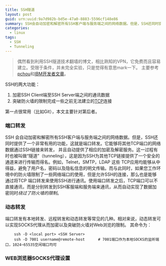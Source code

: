 ```yaml
---
title: SSH隧道
layout: post
guid: urn:uuid:9a7d982b-bd5e-47a0-8883-5596cf148e86
summary: SSH会自动加密和解密所有SSH客户端与服务端之间的网络数据。但是，SSH还同时提供了一个非常有用的功能，这就是端口转发。它能够将其他TCP端口的网络数据通过SSH链接来转发，并且自动提供了相应的加密及解密服务，这一过程有时也被叫做“隧道”（tunneling）。
categories:
  - linux
tags:
  - SSH
  - Tunneling
---
```


> 偶然看到利用SSH隧道技术翻墙的博文，相比熟知的VPN，它免费而且容易建立。受限于条件，并未完全实验，只是觉得有意思mark一下。
> 主要参考[pchou](http://www.pchou.info/linux/2015/11/01/ssh-tunnel.html)和[IBM开发者文章](https://www.ibm.com/developerworks/cn/linux/l-cn-sshforward/)。

SSH的两大功能：

1. 加密SSH Client端至SSH Server端之间的通讯数据
2. 突破防火墙的限制完成一些之前无法建立的[TCP](https://en.wikipedia.org/wiki/Transmission_Control_Protocol)连接

第一点很常用（比如Git），本文主要针对第后者。

### 端口转发

SSH 会自动加密和解密所有SSH客户端与服务端之间的网络数据。但是，SSH还同时提供了一个非常有用的功能，这就是端口转发。它能够将其他TCP端口的网络数据通过SSH链接来转发，
并且自动提供了相应的加密及解密服务。这一过程有时也被叫做“隧道”（tunneling），这是因为SSH为其他TCP链接提供了一个安全的通道来进行传输而得名。例如，Telnet，SMTP，LDAP 这些 
TCP应用均能够从中得益，避免了用户名，密码以及隐私信息的明文传输。而与此同时，如果您工作环境中的防火墙限制了一些网络端口的使用，但是允许SSH的连接，那么也是能够通过将TCP 
端口转发来使用SSH进行通讯。使用端口转发之后，TCP端口可以不直接通讯，而是分别转发到SSH客服端和服务端来通讯，从而自动实现了数据加密同时*绕过了防火墙的限制*。


### 动态转发

端口转发有本地转发、远程转发和动态转发等常见的几种。相对来说，动态转发可以实现SOCKS代理从而加密以及突破防火墙对Web浏览的限制。
其命令为：
```
    ssh -D <local port> <SSH Server>
    ssh -D 7001 username@remote-host      # 7001端口作为本地SOCKS的监听端口，1024~65535空闲端口均可
```


### WEB浏览器SOCKS代理设置
